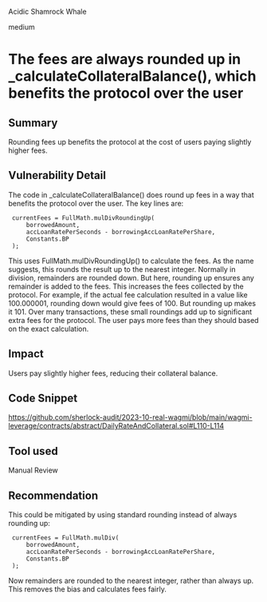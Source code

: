 Acidic Shamrock Whale

medium

# The fees are always rounded up in _calculateCollateralBalance(), which benefits the protocol over the user
## Summary
Rounding fees up benefits the protocol at the cost of users paying slightly higher fees. 
## Vulnerability Detail
The code in _calculateCollateralBalance() does round up fees in a way that benefits the protocol over the user.
The key lines are:

     currentFees = FullMath.mulDivRoundingUp(
         borrowedAmount, 
         accLoanRatePerSeconds - borrowingAccLoanRatePerShare,
         Constants.BP
     );
This uses FullMath.mulDivRoundingUp() to calculate the fees. As the name suggests, this rounds the result up to the nearest integer.
Normally in division, remainders are rounded down. But here, rounding up ensures any remainder is added to the fees. This increases the fees collected by the protocol.
For example, if the actual fee calculation resulted in a value like 100.000001, rounding down would give fees of 100. But rounding up makes it 101.
Over many transactions, these small roundings add up to significant extra fees for the protocol. The user pays more fees than they should based on the exact calculation. 

## Impact
Users pay slightly higher fees, reducing their collateral balance.
## Code Snippet
https://github.com/sherlock-audit/2023-10-real-wagmi/blob/main/wagmi-leverage/contracts/abstract/DailyRateAndCollateral.sol#L110-L114
## Tool used

Manual Review

## Recommendation 
This could be mitigated by using standard rounding instead of always rounding up:

     currentFees = FullMath.mulDiv(
         borrowedAmount, 
         accLoanRatePerSeconds - borrowingAccLoanRatePerShare,
         Constants.BP
     );

Now remainders are rounded to the nearest integer, rather than always up. This removes the bias and calculates fees fairly.

